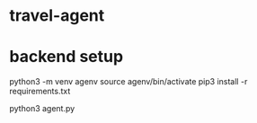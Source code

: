 # travel-agent

# backend setup

python3 -m venv agenv
source agenv/bin/activate
pip3 install -r requirements.txt

python3 agent.py